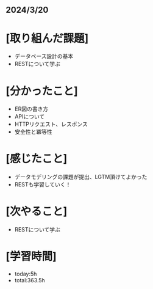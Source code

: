 ## 2024/3/20

# [取り組んだ課題]
- データベース設計の基本
- RESTについて学ぶ
# [分かったこと]
- ER図の書き方
- APIについて
- HTTPリクエスト、レスポンス
- 安全性と冪等性
# [感じたこと]  
- データモデリングの課題が提出、LGTM頂けてよかった
- RESTも学習していく！
# [次やること]
- RESTについて学ぶ
# [学習時間]
- today:5h 
- total:363.5h
